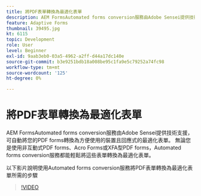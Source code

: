 ```yaml
---
title: 將PDF表單轉換為最適化表單
description: AEM FormsAutomated forms conversion服務由Adobe Sensei提供技術支援，可自動將您的PDF forms轉換為方便使用的裝置且回應式的最適化表單。 無論您是使用非互動式PDF forms、Acro Forms或XFA型PDF forms，Automated forms conversion服務都能輕鬆將這些表單轉換為最適化表單。
feature: Adaptive Forms
thumbnail: 39495.jpg
kt: 6115
topic: Development
role: User
level: Beginner
exl-id: 9aab3eb0-03a5-4962-a2ff-d44a17dc140e
source-git-commit: b3e9251bdb18a008be95c1fa9e5c79252a74fc98
workflow-type: tm+mt
source-wordcount: '125'
ht-degree: 0%

---
```


# 將PDF表單轉換為最適化表單

AEM FormsAutomated forms conversion服務由Adobe Sensei提供技術支援，可自動將您的PDF forms轉換為方便使用的裝置且回應式的最適化表單。 無論您是使用非互動式PDF forms、Acro Forms或XFA型PDF forms，Automated forms conversion服務都能輕鬆將這些表單轉換為最適化表單。

以下影片說明使用Automated forms conversion服務將PDF表單轉換為最適化表單所需的步驟

>[!VIDEO](https://video.tv.adobe.com/v/39495?quality=12&learn=on)
